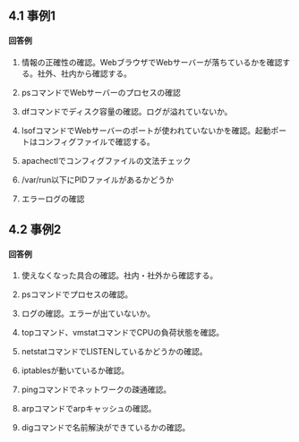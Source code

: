 ## 4.1 事例1

#### 回答例

1. 情報の正確性の確認。WebブラウザでWebサーバーが落ちているかを確認する。社外、社内から確認する。

2. psコマンドでWebサーバーのプロセスの確認

3. dfコマンドでディスク容量の確認。ログが溢れていないか。

4. lsofコマンドでWebサーバーのポートが使われていないかを確認。起動ポートはコンフィグファイルで確認する。

5. apachectlでコンフィグファイルの文法チェック

6. /var/run以下にPIDファイルがあるかどうか

7. エラーログの確認


## 4.2 事例2

#### 回答例

1. 使えなくなった具合の確認。社内・社外から確認する。

2. psコマンドでプロセスの確認。

3. ログの確認。エラーが出ていないか。

4. topコマンド、vmstatコマンドでCPUの負荷状態を確認。

5. netstatコマンドでLISTENしているかどうかの確認。

6. iptablesが動いているか確認。

7. pingコマンドでネットワークの疎通確認。

8. arpコマンドでarpキャッシュの確認。

9. digコマンドで名前解決ができているかの確認。
